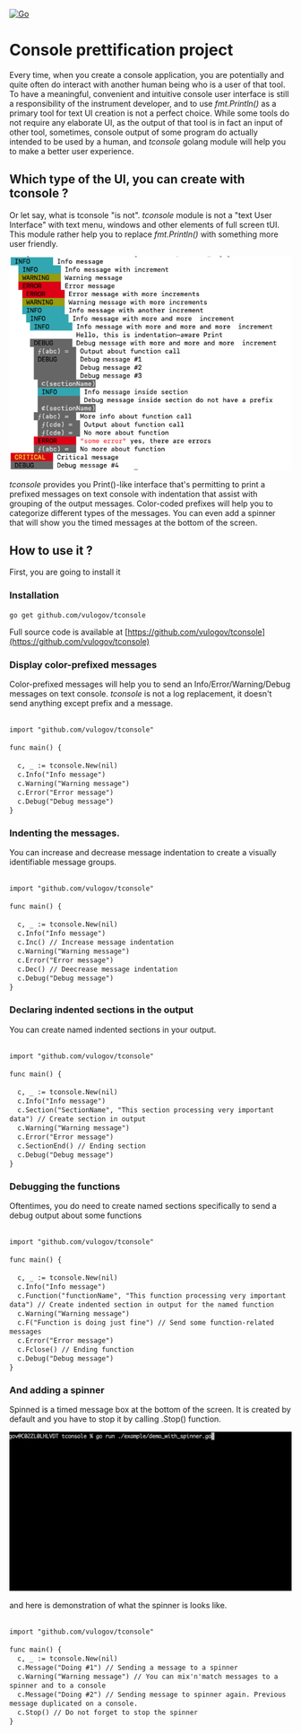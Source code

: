 [![Go](https://github.com/vulogov/tconsole/actions/workflows/go.yml/badge.svg)](https://github.com/vulogov/tconsole/actions/workflows/go.yml)

# Console prettification project

Every time, when you create a console application, you are potentially and quite often do interact with another human being who is a user of that tool. To have a meaningful, convenient and intuitive console user interface is still a responsibility of the instrument developer, and to use _fmt.Println()_ as a primary tool for text UI creation is not a perfect choice. While some tools do not require any elaborate UI, as the output of that tool is in fact an input of other tool, sometimes, console output of some program do actually intended to be used by a human, and _tconsole_ golang module will help you to make a better user experience.

## Which type of the UI, you can create with tconsole ?

Or let say, what is tconsole "is not". _tconsole_ module is not a "text User Interface" with text menu, windows and other elements of full screen tUI. This module rather help you to replace _fmt.Println()_ with something more user friendly.

![tconsole UI](./example/tconsole.png "tconsole")

_tconsole_ provides you Print()-like interface that's permitting to print a prefixed messages on text console with indentation that assist with grouping of the output messages. Color-coded prefixes will help you to categorize different types of the messages. You can even add a spinner that will show you the timed messages at the bottom of the screen.

## How to use it ?

First, you are going to install it

### Installation

```
go get github.com/vulogov/tconsole
```

Full source code is available at [https://github.com/vulogov/tconsole](https://github.com/vulogov/tconsole)

### Display color-prefixed messages

Color-prefixed messages will help you to send an Info/Error/Warning/Debug messages on text console. _tconsole_ is not a log replacement, it doesn't send anything except prefix and a message.

```golang

import "github.com/vulogov/tconsole"

func main() {

  c, _ := tconsole.New(nil)
  c.Info("Info message")
  c.Warning("Warning message")
  c.Error("Error message")
  c.Debug("Debug message")
}
```

### Indenting the messages.

You can increase and decrease message indentation to create a visually identifiable message groups.

```golang

import "github.com/vulogov/tconsole"

func main() {

  c, _ := tconsole.New(nil)
  c.Info("Info message")
  c.Inc() // Increase message indentation
  c.Warning("Warning message")
  c.Error("Error message")
  c.Dec() // Deecrease message indentation
  c.Debug("Debug message")
}
```

### Declaring indented sections in the output

You can create named indented sections in your output.

```golang

import "github.com/vulogov/tconsole"

func main() {

  c, _ := tconsole.New(nil)
  c.Info("Info message")
  c.Section("SectionName", "This section processing very important data") // Create section in output
  c.Warning("Warning message")
  c.Error("Error message")
  c.SectionEnd() // Ending section
  c.Debug("Debug message")
}
```

### Debugging the functions

Oftentimes, you do need to create named sections specifically to send a debug output about some functions

```golang

import "github.com/vulogov/tconsole"

func main() {

  c, _ := tconsole.New(nil)
  c.Info("Info message")
  c.Function("functionName", "This function processing very important data") // Create indented section in output for the named function
  c.Warning("Warning message")
  c.F("Function is doing just fine") // Send some function-related messages
  c.Error("Error message")
  c.Fclose() // Ending function
  c.Debug("Debug message")
}
```

### And adding a spinner

Spinned is a timed message box at the bottom of the screen. It is created by default and you have to stop it by calling .Stop() function.

![tconsole spinner UI](./example/tconsole_spinner.gif "tconsole spinner")

and here is demonstration of what the spinner is looks like.

```golang

import "github.com/vulogov/tconsole"

func main() {
  c, _ := tconsole.New(nil)
  c.Message("Doing #1") // Sending a message to a spinner
  c.Warning("Warning message") // You can mix'n'match messages to a spinner and to a console
  c.Message("Doing #2") // Sending message to spinner again. Previous message duplicated on a console.
  c.Stop() // Do not forget to stop the spinner
}

```
